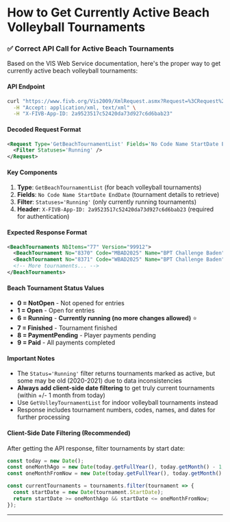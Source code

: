 # How to Get Currently Active Beach Volleyball Tournaments

### ✅ Correct API Call for Active Beach Tournaments

Based on the VIS Web Service documentation, here's the proper way to get currently active beach volleyball tournaments:

#### API Endpoint
```bash
curl "https://www.fivb.org/Vis2009/XmlRequest.asmx?Request=%3CRequest%20Type%3D%27GetBeachTournamentList%27%20Fields%3D%27No%20Code%20Name%20StartDate%20EndDate%27%3E%3CFilter%20Statuses%3D%27Running%27%20/%3E%3C/Request%3E" \
  -H "Accept: application/xml, text/xml" \
  -H "X-FIVB-App-ID: 2a9523517c52420da73d927c6d6bab23"
```

#### Decoded Request Format
```xml
<Request Type='GetBeachTournamentList' Fields='No Code Name StartDate EndDate'>
  <Filter Statuses='Running' />
</Request>
```

#### Key Components
1. **Type**: `GetBeachTournamentList` (for beach volleyball tournaments)
2. **Fields**: `No Code Name StartDate EndDate` (tournament details to retrieve)  
3. **Filter**: `Statuses='Running'` (only currently running tournaments)
4. **Header**: `X-FIVB-App-ID: 2a9523517c52420da73d927c6d6bab23` (required for authentication)

#### Expected Response Format
```xml
<BeachTournaments NbItems="77" Version="99912">
  <BeachTournament No="8370" Code="MBAD2025" Name="BPT Challenge Baden" StartDate="2025-08-06" Version="99871"/>
  <BeachTournament No="8371" Code="WBAD2025" Name="BPT Challenge Baden" StartDate="2025-08-05" Version="99834"/>
  <!-- More tournaments... -->
</BeachTournaments>
```

#### Beach Tournament Status Values
- **0 = NotOpen** - Not opened for entries
- **1 = Open** - Open for entries  
- **6 = Running** - **Currently running (no more changes allowed)** ⭐
- **7 = Finished** - Tournament finished
- **8 = PaymentPending** - Player payments pending
- **9 = Paid** - All payments completed

#### Important Notes
- The `Status='Running'` filter returns tournaments marked as active, but some may be old (2020-2021) due to data inconsistencies
- **Always add client-side date filtering** to get truly current tournaments (within +/- 1 month from today)
- Use `GetVolleyTournamentList` for indoor volleyball tournaments instead
- Response includes tournament numbers, codes, names, and dates for further processing

#### Client-Side Date Filtering (Recommended)
After getting the API response, filter tournaments by start date:
```javascript
const today = new Date();
const oneMonthAgo = new Date(today.getFullYear(), today.getMonth() - 1, today.getDate());
const oneMonthFromNow = new Date(today.getFullYear(), today.getMonth() + 1, today.getDate());

const currentTournaments = tournaments.filter(tournament => {
  const startDate = new Date(tournament.StartDate);
  return startDate >= oneMonthAgo && startDate <= oneMonthFromNow;
});
```

---
